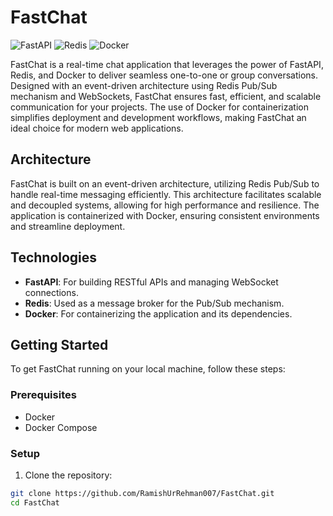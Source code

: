 # FastChat

![FastAPI](https://img.shields.io/badge/FastAPI-005571?style=for-the-badge&logo=fastapi)
![Redis](https://img.shields.io/badge/Redis-D9281A?style=for-the-badge&logo=redis)
![Docker](https://img.shields.io/badge/Docker-2496ED?style=for-the-badge&logo=docker)

FastChat is a real-time chat application that leverages the power of FastAPI, Redis, and Docker to deliver seamless one-to-one or group conversations. Designed with an event-driven architecture using Redis Pub/Sub mechanism and WebSockets, FastChat ensures fast, efficient, and scalable communication for your projects. The use of Docker for containerization simplifies deployment and development workflows, making FastChat an ideal choice for modern web applications.

## Architecture

FastChat is built on an event-driven architecture, utilizing Redis Pub/Sub to handle real-time messaging efficiently. This architecture facilitates scalable and decoupled systems, allowing for high performance and resilience. The application is containerized with Docker, ensuring consistent environments and streamline deployment.

## Technologies

- **FastAPI**: For building RESTful APIs and managing WebSocket connections.
- **Redis**: Used as a message broker for the Pub/Sub mechanism.
- **Docker**: For containerizing the application and its dependencies.

## Getting Started

To get FastChat running on your local machine, follow these steps:

### Prerequisites

- Docker
- Docker Compose

### Setup

1. Clone the repository:

```bash
git clone https://github.com/RamishUrRehman007/FastChat.git
cd FastChat
